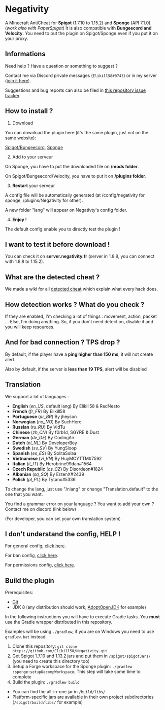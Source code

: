 # Negativity

A Minecraft AntiCheat for **Spigot** (1.7.10 to 1.15.2) and **Sponge** (API 7.1.0). (*work also with PaperSpigot*)
It is also compatible with **Bungeecord and Velocity**.
You need to put the plugin on Spigot/Sponge even if you put it on your proxy.

## Informations

Need help ? Have a question or something to suggest ?

Contact me via Discord private messages (`Elikill58#0743`) or in my server ([join it here](https://discord.gg/KHRVTX2)).

Suggestions and bug reports can also be filed in [this repository issue tracker](https://github.com/Elikill58/Negativity/issues).

## How to install ?

1) Download

You can download the plugin here (it's the same plugin, just not on the same website):

[Spigot/Bungeecord](https://www.spigotmc.org/resources/48399),
[Sponge](https://ore.spongepowered.org/Elikill58/Negativity)

2) Add to your serveur

On Sponge, you have to put the downloaded file on **/mods folder**.

On Spigot/Bungeecord/Velocity, you have to put it on **/plugins folder**.

3) **Restart** your serveur

A config file will be automatically generated (at /config/negativity for sponge, /plugins/Negativity for other).

A new folder "lang" will appear on Negativty's config folder.

4) **Enjoy !**

The default config enable you to directly test the plugin !

## I want to test it before download !

You can check it on **server.negativity.fr** (server in 1.8.8, you can connect with 1.8.8 to 1.15.2).

## What are the detected cheat ?

We made a wiki for all [detected cheat](https://github.com/Elikill58/Negativity/wiki/Cheat) which explain what every hack does.

## How detection works ? What do you check ?

If they are enabled, I'm checking a lot of things : movement, action, packet ...
Else, I'm doing anything. So, if you don't need detection, disable it and you will keep resources.

## And for bad connection ? TPS drop ?

By default, if the player have a **ping higher than 150 ms**, it will not create alert.

Also by default, if the server is **less than 19 TPS**, alert will be disabled

## Translation

We support a lot of languages :
- **English** (*en_US*, default lang) By Elikill58 & RedNesto
- **French** (*fr_FR*) By Elikill58
- **Portuguese** (*pr_BR*) By jheyson
- **Norwegian** (*no_NO*) By SuchHero
- **Russian** (*ru_RU*) By VidTu
- **Chinese** (*zh_CN*) By f0rb1d, SGYRE & Dust
- **German** (*de_DE*) By CodingAir
- **Dutch** (*nl_NL*) By DeveloperBoy
- **Swedish** (*sv_SV*) By YungSloop
- **Spanish** (*es_ES*) By SolitaSolaa
- **Vietnamese** (*vi_VN*) By HuyMCYTTM#7592
- **Italian** (*it_IT*) By Herobrine99dan#1564
- **Czech Republic** (*cs_CZ*) By Disordeon#1824
- **Albanian** (*sq_SQ*) By ErzenX#2439
- **Polish** (*pl_PL*) By Tytano#5336

To change the lang, just use "/nlang" or change "Translation.default" to the one that you want.

You find a grammar error on your language ? You want to add your own ? Contact me on discord (link below)

(For developer, you can set your own translation system)

## I don't understand the config, HELP !

For general config, [click here](https://github.com/Elikill58/Negativity/wiki/Configurations).

For ban config, [click here](https://github.com/Elikill58/Negativity/wiki/Bans).

For permissions config, [click here](https://github.com/Elikill58/Negativity/wiki/Permissions).

## Build the plugin

Prerequisites:
- [Git](https://git-scm.com)
- JDK 8 (any distribution should work, [AdoptOpenJDK](https://adoptopenjdk.net/?variant=openjdk8&jvmVariant=hotspot) for example)

In the following instructions you will have to execute Gradle tasks. You **must** use the Gradle wrapper distributed in this repository.

Examples will be using `./gradlew`, if you are on Windows you need to use `gradlew.bat` instead.

1. Clone this repository: `git clone https://github.com/Elikill58/Negativity.git`
2. Get Spigot 1.7.10 and 1.13.2 jars and put them in `/spigot/spigotJars/` (you need to create this directory too)
3. Setup a Forge workspace for the Sponge plugin: `./gradlew :sponge:setupDecompWorkspace`. This step will take some time to complete
4. Build the plugin: `./gradlew build`
 - You can find the all-in-one jar in `/build/libs/`
 - Platform-specific jars are available in their own project subdirectories (`/spigot/build/libs/` for example)
